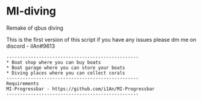 # MI-diving
Remake of qbus diving

This is the first version of this script
if you have any issues please dm me on discord - ilAn#9613

```
-------------------------------------------------
* Boat shop where you can buy boats
* Boat garage where you can store your boats
* Diving places where you can collect corals
-------------------------------------------------
Requirements
MI-Progressbar - https://github.com/i1An/MI-Progressbar
-------------------------------------------------
